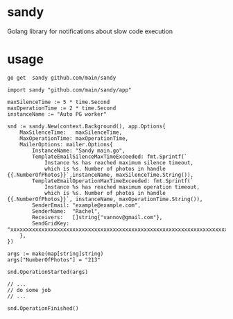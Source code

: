 # sandy
Golang library for notifications about slow code execution

# usage
    go get 	sandy github.com/main/sandy
    
    import sandy "github.com/main/sandy/app"

	maxSilenceTime := 5 * time.Second
	maxOperationTime := 2 * time.Second
	instanceName := "Auto PG worker"

	snd := sandy.New(context.Background(), app.Options{
		MaxSilenceTime:   maxSilenceTime,
		MaxOperationTime: maxOperationTime,
		MailerOptions: mailer.Options{
			InstanceName: "Sandy main.go",
			TemplateEmailSilenceMaxTimeExceeded: fmt.Sprintf(`
                Instance %s has reached maximum silence timeout,
				which is %s. Number of photos in handle {{.NumberOfPhotos}}`,instanceName, maxSilenceTime.String()),
			TemplateEmailOperationMaxTimeExceeded: fmt.Sprintf(`
                Instance %s has reached maximum operation timeout,
				which is %s. Number of photos in handle {{.NumberOfPhotos}}`, instanceName, maxOperationTime.String()),
			SenderEmail: "example@example.com",
			SenderName:  "Rachel",
			Receivers:   []string{"vannov@gmail.com"},
			SendGridKey: "xxxxxxxxxxxxxxxxxxxxxxxxxxxxxxxxxxxxxxxxxxxxxxxxxxxxxxxxxxxxxxxxxxxxxxxxxxxxxxxx",
		},
	})

	args := make(map[string]string)
	args["NumberOfPhotos"] = "213"

	snd.OperationStarted(args)

    // ...
	// do some job
    // ...

	snd.OperationFinished()


